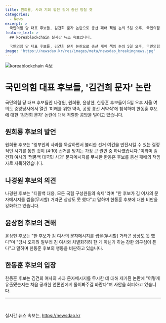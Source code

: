 ```yaml
---
title: 원희룡, 사과 기회 놓친 것이 총선 망칠 것
categories:
  - News
excerpt: >
  국민의힘 당 대표 후보들, 김건희 문자 논란으로 총선 패배 책임 논의 5일 오후, 국민의힘 당대표 후보들은 미래를 위한 약속, 공정 경선 서약식에 참석하며 한동훈 후보에 대한 총선 패배 책임론을 제기했다. 원희룡 후보는 김건희 여사의 사과를 묵살한 것이 총선 패배의 원인 중 하나라고 밝혔으며, 다른 후보들도 유사한 의견을 제시했다. 해당 문자를 무시한 한동훈 후보에 대해 강한 비판을 퍼붓는 가운데, 이에 대한 사과론도 제기되고 있다.
feature_text: >
  ## koreablockchain 실시간 뉴스 속보입니다.

  국민의힘 당 대표 후보들, 김건희 문자 논란으로 총선 패배 책임 논의 5일 오후, 국민의힘 당대표 후보들은 미래를 위한 약속, 공정 경선 서약식에 참석하며 한동훈 후보에 대한 총선 패배 책임론을 제기했다. 원희룡 후보는 김건희 여사의 사과를 묵살한 것이 총선 패배의 원인 중 하나라고 밝혔으며, 다른 후보들도 유사한 의견을 제시했다. 해당 문자를 무시한 한동훈 후보에 대해 강한 비판을 퍼붓는 가운데, 이에 대한 사과론도 제기되고 있다.
image: 'https://newsdao.kr/res/images/meta/newsdao_breakingnews.jpg'
---
```


<p><img src="https://newsdao.kr/res/images/meta/newsdao_breakingnews.jpg" alt="koreablockchain 속보" /></p>

<h1>국민의힘 대표 후보들, '김건희 문자' 논란</h1>

<p data-ke-size="size16">국민의힘 당 대표 후보들인 나경원, 원희룡, 윤상현, 한동훈 후보들이 5일 오후 서울 여의도 중앙당사에서 열린 '미래를 위한 약속, 공정 경선 서약식'에 참석하며 한동훈 후보에 대한 '김건희 문자' 논란에 대해 격렬한 공방을 벌이고 있습니다.</p>

<h2>원희룡 후보의 발언</h2>

<p data-ke-size="size16">원희룡 후보는 "영부인의 사과를 묵살하면서 불리한 선거 여건을 반전시킬 수 있는 결정적인 시기를 놓친 것이 (4·10) 선거를 망치는 가장 큰 원인 중 하나였습니다."이라며 김건희 여사의 '명품백 대국민 사과' 문자메시지를 무시한 한동훈 후보를 총선 패배의 책임자로 지목하였습니다.</p>

<h2>나경원 후보의 의견</h2>

<p data-ke-size="size16">나경원 후보는 "디올백 대응, 모든 국힘 구성원들의 숙제"라며 "한 후보가 김 여사의 문자메시지를 씹을(무시할) 거라곤 상상도 못 했다"고 말하며 한동훈 후보에 대한 비판을 강화하고 있습니다.</p>

<h2>윤상현 후보의 견해</h2>

<p data-ke-size="size16">윤상현 후보는 "한 후보가 김 여사의 문자메시지를 씹을(무시할) 거라곤 상상도 못 했다"며 "당시 오히려 일부러 김 여사와 차별화하려 한 게 아닌가 하는 강한 의구심이 든다"고 말하며 한동훈 후보의 행동을 비판하고 있습니다.</p>

<h2>한동훈 후보의 입장</h2>

<p data-ke-size="size16">한동훈 후보는 김건희 여사의 사과 문자메시지를 무시한 데 대해 제기된 논란에 "어떻게 유출됐는지는 처음 공개한 언론인에게 물어봐주길 바란다"며 사안을 회피하고 있습니다.</p>

<hr>

<p data-ke-size="size16">&nbsp;</p>
실시간 뉴스 속보는, <a href="https://newsdao.kr" rel="dofollow">https://newsdao.kr</a>


